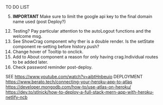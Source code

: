 TO DO LIST

<!-- 1. Custom MongoDB custome aggregations to look for crags near me -->

<!-- 2. Redo the css and Request New Password email (currently 'borrowed' from Wesbos Node course...) -->

<!-- 3. Lockdown permissions for editing server-side. ConfirmUser func pre-exports.updateCrag?? -->
 <!-- 4. Lockdown state = msg, maybe make them an array to map over. Currently only has space for one user error/msg at a time. -->

<!-- 4. Add an HTML stripper on the server side to ensure no XSS (cross-site-scripting) attack. Maybe use domPurify or striptags? (See vid 30/wes/node) -->

5. **IMPORTANT** Make sure to limit the google api key to the final domain name used (post Deploy?)
 <!-- 7. Implement timer on local storage login details...? -->

<!-- 6. Add routes to crag, route range (V3-v8 etc.), number of routes. -->
<!-- 8. Update 'isAuth' func to use the isAuthenticated() method??? -->
<!-- 10. Make function for '...' at the end of description and title of crags on Crag Card. -->

<!-- 6. Add res msg from comment to 'Comment added' box above Comment box. -->

<!-- 7. Pagination -->
<!-- 11. Add Tooltip to lat and lng (why we ask for this...) -->

<!-- 7. Load ALL crags on loading the Map component. -->

<!-- 8. Add React-helmet or see other way to engage SEO -->
 <!-- 9. Change MailTrap to MailChimp or other... -->

<!-- ********************* -->

<!-- 10. Change api link to .env file -->

<!-- 11. Finish info box on map sizing -->

12. Testing? Pay particular attention to the autoLogout functions and the welcome msg.
    <!-- 13. Finish auto logout? -->
    <!-- 13. Write the about page!!! -->
    <!-- 14. Make sure password is X chars and X numbers and X length. -->
    <!-- 15. Error msg if same username and/or email already used -->
13. See ShowCrag component why ther is a double render. Is the setState component re-setting before history.push?
14. Change hover of Tooltip to onclick.
15. Add to About component a reason for only having crag.Individual routes to be added later.
16. Check password reminder post-deploy.
<!-- ************** DEPLOY *************** -->

SEE
https://www.youtube.com/watch?v=aibtHnbeuio
DEPLOYMENT
https://www.berato.tech/connecting-your-heroku-app-to-atlas
https://developer.mongodb.com/how-to/use-atlas-on-heroku/
https://dev.to/stlnick/how-to-deploy-a-full-stack-mern-app-with-heroku-netlify-ncb
